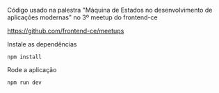 Código usado na palestra "Máquina de Estados no desenvolvimento de aplicações modernas" no 3º meetup do frontend-ce

https://github.com/frontend-ce/meetups

Instale as dependências
```
npm install
````
Rode a aplicação
```
npm run dev
```
